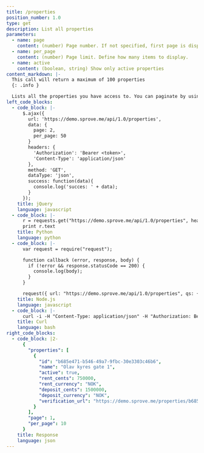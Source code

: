 ```yaml
---
title: /properties
position_number: 1.0
type: get
description: List all properties
parameters:
  - name: page
    content: (number) Page number. If not specified, first page is displayed.
  - name: per_page
    content: (number) Page limit. Define how many items to display.
  - name: active
    content: (boolean, string) Show only active properties
content_markdown: |-
  This call will return a maximum of 100 properties
  {: .info }

  Lists all the properties you have access to. You can paginate by using the parameters listed above.
left_code_blocks:
  - code_block: |-
      $.ajax({
        url: 'https://demo.sprove.me/api/1.0/properties',
        data: {
          page: 2,
          per_page: 50
        }
        headers: {
          'Authorization': 'Bearer <token>',
          'Content-Type': 'application/json'
        },
        method: 'GET',
        dataType: 'json',
        success: function(data){
          console.log('succes: ' + data);
        }
      });
    title: jQuery
    language: javascript
  - code_block: |-
      r = requests.get("https://demo.sprove.me/api/1.0/properties", headers={ "Authorization": "Bearer <token>", "Content-Type": "application/json" })
      print r.text
    title: Python
    language: python
  - code_block: |-
      var request = require("request");

      function callback (error, response, body) {
        if (!error && response.statusCode == 200) {
          console.log(body);
        }
      }

      request({ url: "https://demo.sprove.me/api/1.0/properties", qs: { page: 2, per_page: 50 }, headers: { "Authorization": "Bearer <token>", "Content-Type": "application/json" }}, callback)
    title: Node.js
    language: javascript
  - code_block: |-
      curl -i -H "Content-Type: application/json" -H "Authorization: Bearer <token>" https://demo.sprove.me/api/1.0/properties?page=2&per_page=50&active=true
    title: Curl
    language: bash
right_code_blocks:
  - code_block: |2-
      {
        "properties": [
          {
            "id": "b685e471-b546-49a7-9fbc-30e3303c46b6",
            "name": "Olav kyres gate 1",
            "active": true,
            "rent_cents": 750000,
            "rent_currency": "NOK",
            "deposit_cents": 1500000,
            "deposit_currency": "NOK",
            "verification_url": "https://demo.sprove.me/properties/b685e471-b546-49a7-9fbc-30e3303c46b6"
          }
        ],
        "page": 1,
        "per_page": 10
      }
    title: Response
    language: json
---
```

